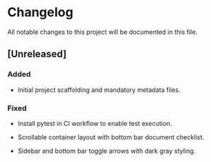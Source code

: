# Changelog
All notable changes to this project will be documented in this file.

## [Unreleased]
### Added
- Initial project scaffolding and mandatory metadata files.

 
### Fixed
- Install pytest in CI workflow to enable test execution.

- Scrollable container layout with bottom bar document checklist.

- Sidebar and bottom bar toggle arrows with dark gray styling.

